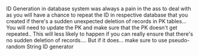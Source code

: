 ID Generation in database system was always a pain in the ass to deal with as you will have a chance to repeat the ID in respective database that you created
if there's a sudden unexpected deletion of records in PK tables... You will need to update the PK and make sure that the PK doesn't get repeated..
This will less likely to happen if you can really ensure that there's no sudden deletion of records.... But if it does... make sure to use pseudo-random
String ID generator
